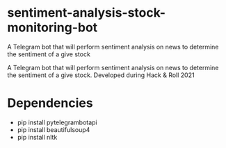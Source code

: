 # sentiment-analysis-stock-monitoring-bot
A Telegram bot that will perform sentiment analysis on news to determine the sentiment of a give stock

A Telegram bot that will perform sentiment analysis on news to determine the sentiment of a give stock.
Developed during Hack & Roll 2021

# Dependencies
* pip install pytelegrambotapi
* pip install beautifulsoup4
* pip install nltk
